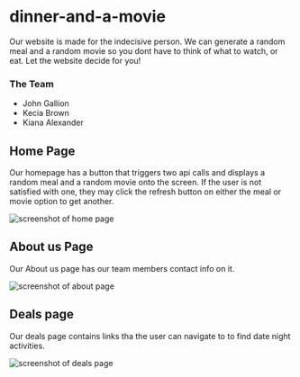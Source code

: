 # dinner-and-a-movie
Our website is made for the indecisive person. We can generate a random meal and a random movie so you dont have to think of what to watch, or eat. Let the website decide for you!
### The Team
- John Gallion
- Kecia Brown
- Kiana Alexander

## Home Page
Our homepage has a button that triggers two api calls and displays a random meal and a random movie onto the screen. If the user is not satisfied with one, they may click the refresh button on either the meal or movie option to get another.

![screenshot of home page](/assets/home-page.png)

## About us Page 
Our About us page has our team members contact info on it.

![screenshot of about page](/assets/about-us.png)

## Deals page
Our deals page contains links tha the user can navigate to to find date night activities.

![screenshot of deals page](/assets/deals-page.png)